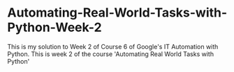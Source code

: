 # Automating-Real-World-Tasks-with-Python-Week-2

This is my solution to Week 2 of Course 6 of Google's IT Automation with Python. This is week 2 of the course 'Automating Real World Tasks with Python'
